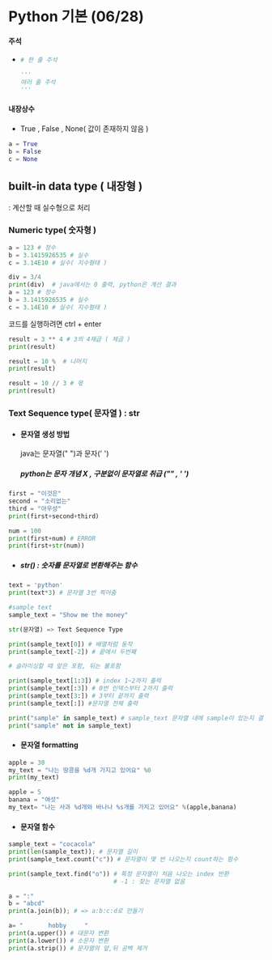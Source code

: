 # Python 기본 (06/28)

#### 주석 

- ``` python
  # 한 줄 주석
  
  '''
  여러 줄 주석
  '''
  ```



#### 내장상수

- True , False , None( 값이 존재하지 않음 )

```python
a = True
b = False
c = None
```



## built-in data type ( 내장형 )

: 계산할 때 실수형으로 처리

###  Numeric type( 숫자형 )

``` python
a = 123 # 정수
b = 3.1415926535 # 실수
c = 3.14E10 # 실수( 지수형태 )

div = 3/4
print(div)  # java에서는 0 출력, python은 계산 결과
a = 123 # 정수
b = 3.1415926535 # 실수
c = 3.14E10 # 실수( 지수형태 )
```

코드를 실행하려면 ctrl + enter



```python
result = 3 ** 4 # 3의 4재곱 ( 제곱 )
print(result)

result = 10 %  # 나머지
print(result)

result = 10 // 3 # 몫
print(result)
```



### Text Sequence type( 문자열 ) : str

- #### 문자열 생성 방법

  java는 문자열(" ")과 문자(' ')

  ##### python는 문자 개념 X , 구분없이 문자열로 취급 ("" , ' ')

``` python
first = "이것은"
second = "소리없는"
third = "아우성"
print(first+second+third)

num = 100
print(first+num) # ERROR
print(first+str(num))
```

- ##### str() : 숫자를 문자열로 변환해주는 함수



``` python
text = 'python'
print(text*3) # 문자열 3번 찍어줌

#sample text
sample_text = "Show me the money"

str(문자열) => Text Sequence Type

print(sample_text[0]) # 배열처럼 동작
print(sample_text[-2]) # 끝에서 두번째

# 슬라이싱할 때 앞은 포함, 뒤는 불포함

print(sample_text[1:3]) # index 1~2까지 출력
print(sample_text[:3]) # 0번 인덱스부터 2까지 출력
print(sample_text[3:]) # 3부터 끝까지 출력
print(sample_text[:]) #문자열 전체 출력

print("sample" in sample_text) # sample_text 문자열 내에 sample이 있는지 결과를 논리값으로 반환
print("sample" not in sample_text)
```



- #### 문자열 formatting

``` PYTHON
apple = 30
my_text = "나는 땅콩을 %d개 가지고 있어요" %0
print(my_text)

apple = 5
banana = "여섯"
my_text= "나는 사과 %d개와 바나나 %s개를 가지고 있어요" %(apple,banana)


```



- #### 문자열 함수

```python
sample_text = "cocacola"
print(len(sample_text)); # 문자열 길이
print(sample_text.count("c")) # 문자열이 몇 번 나오는지 count하는 함수

print(sample_text.find("o")) # 특정 문자열이 처음 나오는 index 반환
                             # -1 : 찾는 문자열 없음

a = ":"
b = "abcd"
print(a.join(b)); # => a:b:c:d로 만들기

a= "       hobby     "
print(a.upper()) # 대문자 변환
print(a.lower()) # 소문자 변환
print(a.strip()) # 문자열의 앞,뒤 공백 제거
```





